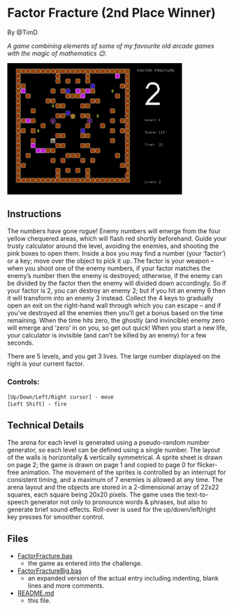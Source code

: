 # Factor Fracture (2nd Place Winner)

By @TimD

_A game combining elements of some of my favourite old arcade games with the magic of mathematics 😊._

<img src="factor-fracture.png" width="400" title="Factor Fracture">

## Instructions

The numbers have gone rogue!  Enemy numbers will emerge from the four yellow chequered areas, which will flash red shortly beforehand.  Guide your trusty calculator around the level, avoiding the enemies, and shooting the pink boxes to open them.  Inside a box you may find a number (your ‘factor’) or a key; move over the object to pick it up.  The factor is your weapon – when you shoot one of the enemy numbers, if your factor matches the enemy’s number then the enemy is destroyed; otherwise, if the enemy can be divided by the factor then the enemy will divided down accordingly.  So if your factor is 2, you can destroy an enemy 2; but if you hit an enemy 6 then it will transform into an enemy 3 instead.  Collect the 4 keys to gradually open an exit on the right-hand wall through which you can escape – and if you’ve destroyed all the enemies then you’ll get a bonus based on the time remaining.  When the time hits zero, the ghostly (and invincible) enemy zero will emerge and ‘zero’ in on you, so get out quick!  When you start a new life, your calculator is invisible (and can’t be killed by an enemy) for a few seconds.

There are 5 levels, and you get 3 lives.  The large number displayed on the right is your current factor.

### Controls:

```
[Up/Down/Left/Right cursor] - move
[Left Shift] - fire
``` 

## Technical Details

The arena for each level is generated using a pseudo-random number generator, so each level can be defined using a single number.  The layout of the walls is horizontally & vertically symmetrical.  A sprite sheet is drawn on page 2; the game is drawn on page 1 and copied to page 0 for flicker-free animation.  The movement of the sprites is controlled by an interrupt for consistent timing, and a maximum of 7 enemies is allowed at any time.  The arena layout and the objects are stored in a 2-dimensional array of 22x22 squares, each square being 20x20 pixels.  The game uses the text-to-speech generator not only to pronounce words & phrases, but also to generate brief sound effects.  Roll-over is used for the up/down/left/right key presses for smoother control.

## Files

 * [FactorFracture.bas](FactorFracture.bas)
      * the game as entered into the challenge.
 * [FactorFractureBig.bas](FactorFractureBig.bas)
      * an expanded version of the actual entry including indenting, blank lines and more comments.
 * [README.md](README.md)
      * this file.
